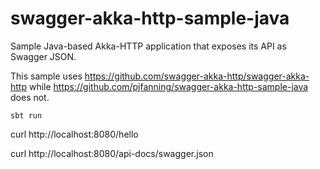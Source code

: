 # swagger-akka-http-sample-java

Sample Java-based Akka-HTTP application that exposes its API as Swagger JSON.

This sample uses https://github.com/swagger-akka-http/swagger-akka-http while https://github.com/pjfanning/swagger-akka-http-sample-java does not.

```sbt run```

curl http://localhost:8080/hello

curl http://localhost:8080/api-docs/swagger.json
